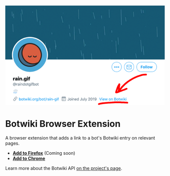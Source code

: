 ![Screenshot of the extension being used on Twitter](https://raw.githubusercontent.com/botwiki/botwiki-browser-extension/master/images/botwiki-browser-extension-640x400.png)

# Botwiki Browser Extension

A browser extension that adds a link to a bot's Botwiki entry on relevant pages.

- [**Add to Firefox**](https://addons.mozilla.org/en-US/firefox/addon/botwiki-browser-extension/) (Coming soon)
- [**Add to Chrome**](https://chrome.google.com/webstore/detail/botwiki-browser-extension/ihklodfomojpokboadpjlmpilkbofkgd)

Learn more about the Botwiki API [on the project's page](https://botwiki.org/projects/botwiki-site-api/).
